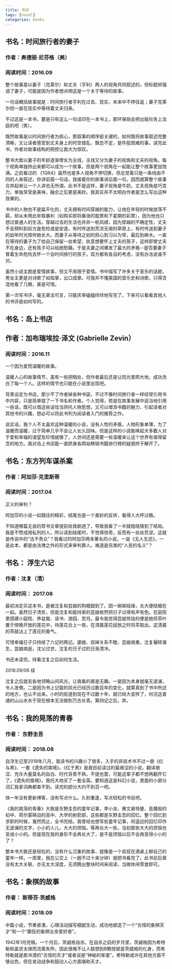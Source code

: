 ```yaml
---
title: 书评
tags: [novel]
categories: books
---
```


## 书名：时间旅行者的妻子

### 作者：奥德丽·尼芬格（美）

### 阅读时间：2016.09

整个故事是以妻子（克莱尔）和丈夫（亨利）两人的视角共同叙述的，但标题却强调了妻子，可能是因为作者想点明这是一个关于等待的故事。

一句话概括故事就是：时间旅行者亨利在过去、现实、未来中不停往返；妻子克莱尔则一直在现实中等待着丈夫归来。

不过这是一本书，要是只有这么一句话印在一本书上，那环保局会把出版社告上法庭的吧（笑）。

既然故事是以时间旅行者为核心，那叙事的顺序挺关键的，如何既将故事叙述完整清晰，又让读者感受到丈夫身上的时空错乱、飘忽不定，是件挺困难的事。读完此书，作者对故事结构的把控让我大为惊叹。

整书大致以妻子的年龄逐渐增长为主线，主线又分为妻子的视角和丈夫的视角。每个视角单独拎出来都可以成为一个故事，但是两个视角在一起能让整个故事更加饱满。之前看过的
《1Q84》虽然也是多人视角不停切换，但总觉着只是一条线由不同的人来叙述，你讲前面一句话，我接着你的故事讲后面一句，因而就算整个故事合并起来让一个人讲也无所谓。此书不是这样，妻子视角是牛奶，丈夫视角是巧克力，单独享受是美味，融合之后更是美妙。我其实并不太明白作者是怎么写出这种效果的。

书中的人物也不是扁平化的，丈夫拥有时间穿越的能力，让他在年轻的时候放荡不羁，却从未用此牟取暴利（如购买即将暴涨的股票和下星期的彩票），因为他也只想过普通人的生活。穿越过去的生活也并非一帆风顺，因为穿越的不确定性，丈夫不会预料到前方是危险或是安逸，有时传送到荒凉无垠的草原上，有时传送到妻子的幼年时光陪伴她长大。而妻子从等待之初的担心到习以为常，最后到麻木。一直在等待的妻子为了给自己保留一丝希望，执意想要怀上丈夫的孩子，这样即使丈夫不在身边，还有孩子可以给她慰藉。于是夫妻之间爆发了最大的矛盾--是否要妻子冒着生命危险去怀一个会时间旅行的孩子。双方都有各自的考虑，没有办法说谁不对。

虽然小说主题是爱情故事，但又不局限于爱情。书中描写了许多关于音乐的话题，男女主更是对诗歌了如指掌，出口成章。可我并不懂美国的音乐史和诗歌，只得含混地看了几眼，甚是可惜。

第一次写书评，毫无章法可言，只能庆幸磕磕绊绊地写完了。下来可以看看其他人的书评是如何写的。



## 书名：岛上书店

## 作者：加布瑞埃拉·泽文 (Gabrielle Zevin）

### 阅读时间：2016.11

一个因为爱而温暖的故事。

温暖人心的故事情节，虽有一些阴暗处，但作者最后还是让阳光普照大地，成功洗白了每一个人。这样的情节也只能在小说里出现吧。

背景设定为书店，那少不了作者掉各种书袋，不过不像时间旅行者一样经常引用书中内容，只是简单提了一下书名和作者。个人觉得，若是在故事发展中适当地引用一些话，既可以借这些话恰当烘托人物思想，又可以增添书籍的魅力、引起读者对其他书的兴趣，想必可以将此书列为阅读者入门的推荐之作。

说实话，我个人不太喜欢这种温暖的小说，没有人性的矛盾，人物形象单薄，为了温暖而温暖，过于简单几乎不会让人长久回味。但是这样的小说能唤起大多数人对于爱和幸福的渴望及珍惜就够了，人世间还是需要一些温暖来让这个世界有值得留念的地方。我对岛上书店能一直跻身各网站畅销书籍排行榜的疑惑终于解开了。



## 书名：东方列车谋杀案

### 作者：阿加莎·克里斯蒂

### 阅读时间：2017.04

正义的审判？

阿加莎的小说一如既往的精彩，结尾也是一个美妙的反转，看得人大呼过瘾。

不知道哪篇无良的荐书文章提前给我剧透了，导致我看了一半就隐隐猜到了结局。我是不赞成用私刑的人，所以读到结尾时，不觉得惊奇，反而有一丝丝荒谬。这就是传说中的“法不责众”？我看过的阿加莎两本著名的小说，一是《无人生还》，一是此本，都是由法律之外的形式来审判罪人。难道是另类的“人民的名义”？

## 书名： 浮生六记

### 作者：沈复（清）

### 阅读时间： 2017.08

最初决定买这本书，是被沈复和芸娘的狗粮甜到了。因一碗粥结缘，长大便结婚在一起。虽然日子清贫，但是沈复和能持家的芸娘依然把日子过得有声有色。在庭院里搭建小庭院、养盆栽、读书、游园、赏月。最令我觉得芸娘玲珑的便是她将茶叶置于傍晚开放的莲花中，待莲花合上一夜，在清晨莲花绽放之时将茶取出。这清晨的茶就沾上了莲花的香气。

可惜幸福日子只持续了六记的两记。婆媳、叔婶关系不睦，芸娘病重，沈复辗转谋生，芸娘病逝，沈父过世，沈复的日子过的日渐清冷。

书还未读完。待看沈复之后如何生活。

2018.09/06 续

沈复之后就去各地领略山间风光，让我看的甚是无趣。一是因为本身就毫无波澜，令人发倦。二是因为书上记载的风光已经历过数百年的变化，就算真到了书中所述的地方，也认不出来。小时的街道到现在不过数十年，就已经大变样了，何况这普通的山山水水于现在根本无法做到万古长青。第四记之后，弃。

## 书名：我的晃荡的青春

### 作者： 东野圭吾

### 阅读时间： 2018.08

自浮生记至2018年八月，我读书的兴趣小了很多，入手的非技术书不过一册《红与黑》、一套《遗失的南境》。《红于黑》是我目前读过的最艰涩的小说，翻译艰涩、充斥大量莫名的自白、时代背景不熟，不提也罢，可能这辈子都不想再翻开它了。《遗失的南境》，我托大地买了一套全英。要知道这是科幻小说，里面的小部分词汇我拿词典都查不到。读完的部分大约不到百一吧。

快一年没有更新博客，没有写点什么。久别重逢，写点轻松的书目吧。

《我的晃荡的青春》大致是东野圭吾的童年记事，李小龙、赛文奥特曼、恶魔般的初中、荷尔蒙萌动的高中、大学的射箭部，这些都是东野圭吾的回忆。整个回忆到求职的时候，戛然而止，全书完结。我曾经也想写些童年记事，将遥远的回忆印作无波澜的文字，小小的人儿，大大的烦恼。等再长大一些，当初那些大大的烦恼也变成小小的。但是现在我的身形不会再长大了，是不是烦恼以后不会再变得小小的了？

整本书大致还是轻松的，没有什么沉重的故事，就像是一个叔叔在酒桌上聊自己的童年一样。一周里，我在公交上（一趟不过十来分钟）就把书看完了。此书前后章没有太大关联，亦无太大深度，无须腾出整块时间来阅读，当做休闲零食即可。

## 书名：象棋的故事

### 作者： 斯蒂芬·茨威格

### 阅读时间：2018.09

中篇小说，节奏紧凑，心理活动描写细腻生动，成功地塑造了一个“古怪的象棋天才”和一个“癫狂的象棋业余爱好者”。

1942年1月完稿，一个月后，茨威格自杀。在自杀之前的岁月里，茨威格因为希特勒和盖世太保而流离失所，因此很难不让人联想到B教授就是茨威格的化身，而希特勒就是那冷漠的“古怪的天才”或者说是“神秘的笨蛋”。希特勒或许在其他方面不够出色，但在发动战争和鼓动人心方面堪称天才。
